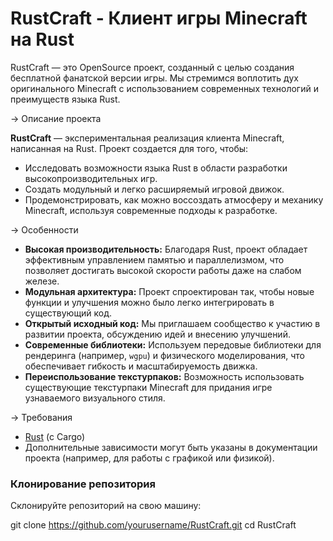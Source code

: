 # RustCraft - Клиент игры Minecraft на Rust

RustCraft — это OpenSource проект, созданный с целью создания бесплатной фанатской версии игры. Мы стремимся воплотить дух оригинального Minecraft с использованием современных технологий и преимуществ языка Rust.

-> Описание проекта

**RustCraft** — экспериментальная реализация клиента Minecraft, написанная на Rust. Проект создается для того, чтобы:
- Исследовать возможности языка Rust в области разработки высокопроизводительных игр.
- Создать модульный и легко расширяемый игровой движок.
- Продемонстрировать, как можно воссоздать атмосферу и механику Minecraft, используя современные подходы к разработке.

-> Особенности

- **Высокая производительность:** Благодаря Rust, проект обладает эффективным управлением памятью и параллелизмом, что позволяет достигать высокой скорости работы даже на слабом железе.
- **Модульная архитектура:** Проект спроектирован так, чтобы новые функции и улучшения можно было легко интегрировать в существующий код.
- **Открытый исходный код:** Мы приглашаем сообщество к участию в развитии проекта, обсуждению идей и внесению улучшений.
- **Современные библиотеки:** Используем передовые библиотеки для рендеринга (например, `wgpu`) и физического моделирования, что обеспечивает гибкость и масштабируемость движка.
- **Переиспользование текстурпаков:** Возможность использовать существующие текстурпаки Minecraft для придания игре узнаваемого визуального стиля.

-> Требования

- [Rust](https://www.rust-lang.org/tools/install) (с Cargo)
- Дополнительные зависимости могут быть указаны в документации проекта (например, для работы с графикой или физикой).

### Клонирование репозитория

Склонируйте репозиторий на свою машину:

git clone https://github.com/yourusername/RustCraft.git
cd RustCraft
